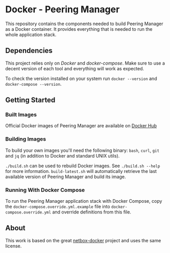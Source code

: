 # Docker - Peering Manager

This repository contains the components needed to build Peering Manager as a
Docker container. It provides everything that is needed to run the whole
application stack.

## Dependencies

This project relies only on *Docker* and *docker-compose*. Make sure to use a
decent version of each tool and everything will work as expected.

To check the version installed on your system run `docker --version` and
`docker-compose --version`.

## Getting Started

### Built Images

Official Docker images of Peering Manager are available on
[Docker Hub](https://hub.docker.com/r/peeringmanager/peering-manager)

### Building Images

To build your own images you'll need the following binary: `bash`, `curl`,
`git` and `jq` (in addition to Docker and standard UNIX utils).

`./build.sh` can be used to rebuild Docker images. See `./build.sh --help` for
more information. `build-latest.sh` will automatically retrieve the last
available version of Peering Manager and build its image.

### Running With Docker Compose

To run the Peering Manager application stack with Docker Compose, copy the
`docker-compose.override.yml.example` file into `docker-compose.override.yml`
and override definitions from this file.

## About

This work is based on the great
[netbox-docker](https://github.com/netbox-community/netbox-docker) project and
uses the same license.


